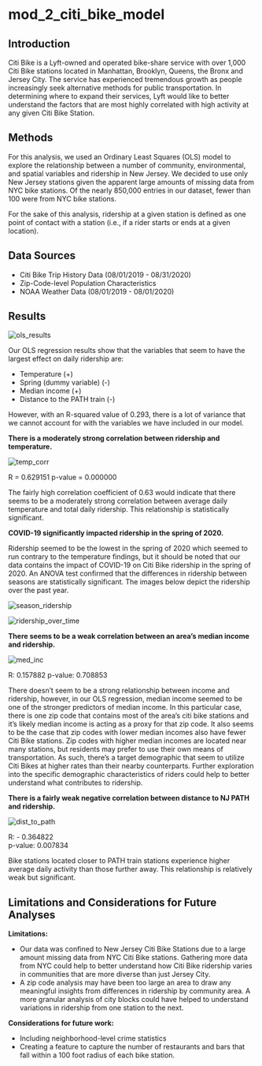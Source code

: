 # mod_2_citi_bike_model

## Introduction

Citi Bike is a Lyft-owned and operated bike-share service with over 1,000 Citi Bike stations located in Manhattan, Brooklyn, Queens, the Bronx and Jersey City. The service has experienced tremendous growth as people increasingly seek alternative methods for public transportation. In determining where to expand their services, Lyft would like to better understand the factors that are most highly correlated with high activity at any given Citi Bike Station.

## Methods

For this analysis, we used an Ordinary Least Squares (OLS) model to explore the relationship between a number of community, environmental, and spatial variables and ridership in New Jersey. We decided to use only New Jersey stations given the apparent large amounts of missing data from NYC bike stations. Of the nearly 850,000 entries in our dataset, fewer than 100 were from NYC bike stations.

For the sake of this analysis, ridership at a given station is defined as one point of contact with a station (i.e., if a rider starts or ends at a given location).

## Data Sources

- Citi Bike Trip History Data (08/01/2019 - 08/31/2020)
- Zip-Code-level Population Characteristics
- NOAA Weather Data (08/01/2019 - 08/01/2020)

## Results

![ols_results](/Users/jmirabito/Desktop/ols_results.png)

Our OLS regression results show that the variables that seem to have the largest effect on daily ridership are:
- Temperature (+)
- Spring (dummy variable) (-)
- Median income (+)
- Distance to the PATH train (-)

However, with an R-squared value of 0.293, there is a lot of variance that we cannot account for with the variables we have included in our model.

**There is a moderately strong correlation between ridership and temperature.**

![temp_corr]('/Users/jmirabito/Desktop/temp_corr.png')

R = 0.629151
p-value = 0.000000

The fairly high correlation coefficient of 0.63 would indicate that there seems to be a moderately strong correlation between average daily temperature and total daily ridership. This relationship is statistically significant.

**COVID-19 significantly impacted ridership in the spring of 2020.** 

Ridership seemed to be the lowest in the spring of 2020 which seemed to run contrary to the temperature findings, but it should be noted that our data contains the impact of COVID-19 on Citi Bike ridership in the spring of 2020. An ANOVA test confirmed that the differences in ridership between seasons are statistically significant. The images below depict the ridership over the past year.

![season_ridership]('/Users/jmirabito/Desktop/season_ridership.png')

![ridership_over_time]('/Users/jmirabito/Desktop/ridership_over_time.png')

**There seems to be a weak correlation between an area’s median income and ridership.**

![med_inc]('/Users/jmirabito/Desktop/med_inc.png')

R: 0.157882
p-value: 0.708853

There doesn’t seem to be a strong relationship between income and ridership, however, in our OLS regression, median income seemed to be one of the stronger predictors of median income. In this particular case, there is one zip code that contains most of the area’s citi bike stations and it’s likely median income is acting as a proxy for that zip code. It also seems to be the case that zip codes with lower median incomes also have fewer Citi Bike stations. Zip codes with higher median incomes are located near many stations, but residents may prefer to use their own means of transportation. As such, there’s a target demographic that seem to utilize Citi Bikes at higher rates than their nearby counterparts. Further exploration into the specific demographic characteristics of riders could help to better understand what contributes to ridership.

**There is a fairly weak negative correlation between distance to NJ PATH and ridership.** 

![dist_to_path]('/Users/jmirabito/Desktop/dist_to_path.png')

R: - 0.364822    
p-value: 0.007834

Bike stations located closer to PATH train stations experience higher average daily activity than those further away. This relationship is relatively weak but significant.


## Limitations and Considerations for Future Analyses

**Limitations:**
- Our data was confined to New Jersey Citi Bike Stations due to a large amount missing data from NYC Citi Bike stations. Gathering more data from NYC could help to better understand how Citi Bike ridership varies in communities that are more diverse than just Jersey City.
- A zip code analysis may have been too large an area to draw any meaningful insights from differences in ridership by community area. A more granular analysis of city blocks could have helped to understand variations in ridership from one station to the next.

**Considerations for future work:**
- Including neighborhood-level crime statistics
- Creating a feature to capture the number of  restaurants and bars that fall within a 100 foot radius of each bike station.
